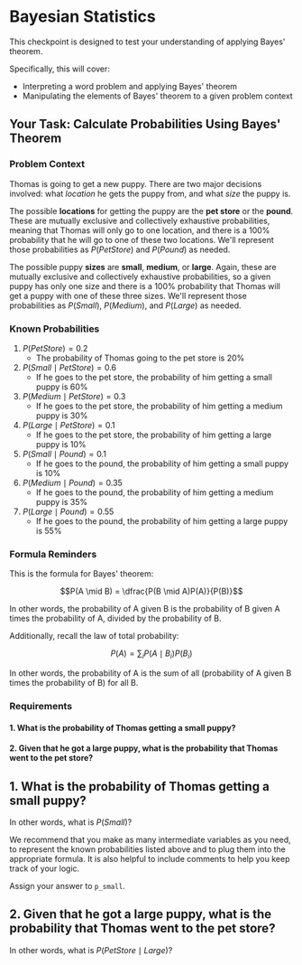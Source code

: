 # Bayesian Statistics

This checkpoint is designed to test your understanding of applying Bayes' theorem.

Specifically, this will cover:

* Interpreting a word problem and applying Bayes' theorem
* Manipulating the elements of Bayes' theorem to a given problem context

## Your Task: Calculate Probabilities Using Bayes' Theorem

### Problem Context

Thomas is going to get a new puppy. There are two major decisions involved: what _location_ he gets the puppy from, and what _size_ the puppy is.

The possible **locations** for getting the puppy are the **pet store** or the **pound**. These are mutually exclusive and collectively exhaustive probabilities, meaning that Thomas will only go to one location, and there is a 100% probability that he will go to one of these two locations. We'll represent those probabilities as $P(Pet Store)$ and $P(Pound)$ as needed.

The possible puppy **sizes** are **small**, **medium**, or **large**. Again, these are mutually exclusive and collectively exhaustive probabilities, so a given puppy has only one size and there is a 100% probability that Thomas will get a puppy with one of these three sizes. We'll represent those probabilities as $P(Small)$, $P(Medium)$, and $P(Large)$ as needed.

### Known Probabilities

1. $P(Pet Store) = 0.2$
   * The probability of Thomas going to the pet store is 20%
2. $P(Small \mid Pet Store) = 0.6$
   * If he goes to the pet store, the probability of him getting a small puppy is 60%
3. $P(Medium \mid Pet Store) = 0.3$
   * If he goes to the pet store, the probability of him getting a medium puppy is 30%
4. $P(Large \mid Pet Store) = 0.1$
   * If he goes to the pet store, the probability of him getting a large puppy is 10%
5. $P(Small \mid Pound) = 0.1$
   * If he goes to the pound, the probability of him getting a small puppy is 10%
6. $P(Medium \mid Pound) = 0.35$
   * If he goes to the pound, the probability of him getting a medium puppy is 35%
7. $P(Large \mid Pound) = 0.55$
   * If he goes to the pound, the probability of him getting a large puppy is 55%

### Formula Reminders

This is the formula for Bayes' theorem:

$$P(A \mid B) = \dfrac{P(B \mid A)P(A)}{P(B)}$$

In other words, the probability of A given B is the probability of B given A times the probability of A, divided by the probability of B.

Additionally, recall the law of total probability:

$$P(A) = \sum_i P(A \mid B_i)P(B_i)$$

In other words, the probability of A is the sum of all (probability of A given B times the probability of B) for all B.

### Requirements

#### 1. What is the probability of Thomas getting a small puppy?

#### 2. Given that he got a large puppy, what is the probability that Thomas went to the pet store?

## 1. What is the probability of Thomas getting a small puppy?

In other words, what is $P(Small)$?

We recommend that you make as many intermediate variables as you need, to represent the known probabilities listed above and to plug them into the appropriate formula. It is also helpful to include comments to help you keep track of your logic.

Assign your answer to `p_small`.

## 2. Given that he got a large puppy, what is the probability that Thomas went to the pet store?

In other words, what is $P(Pet Store \mid Large)$?
